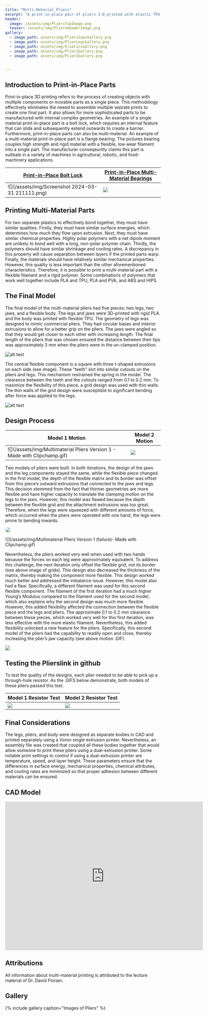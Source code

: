 ```yaml
---
title: "Multi-Material Pliers"
excerpt: "A print-in-place pair of pliers 3-D printed with elastic TPU and rigid PLA."
header:
  image: /assets/img/PliersTopImage.png
  teaser: /assets/img/PliersHeaderImage.png
gallery:
  - image_path: assets/img/PliersJawsGallery.png
  - image_path: assets/img/PlierLegsGallery.png
  - image_path: assets/img/ElsaticsGallery.png
  - image_path: assets/img/Plier1Gallery.png
  - image_path: assets/img/Plier2Gallery.png

   
---
```


## Introduction to Print-in-Place Parts

Print-in-place 3D printing refers to the process of creating objects with multiple components or movable parts as a single piece. This methodology effectively eliminates the neeed to assemble multiple seprate prints to create one final part. It also allows for more sophisticated parts to be manufactured with internal complex geometries. An example of a single material print-in-place part is a bolt lock, which requires an internal feature that can slide and subsequently extend outwards to create a barrier. Furthermore, print-in-place parts can also be multi-material. An example of a multi-material print-in-place part is a flange bearing. The pictures bearing couples high strength and rigid material with a flexible, low wear filament into a single part. The manufacturer conseqeuntly claims this part is suitbale in a variety of machines in agricultural, robotic, and food-machinery applications. 

[Print-in-Place Bolt Lock](https://www.pinterest.com/pin/359936195224395037/)|[Print-in-Place Multi-Material Bearings](https://www.igus.com/info/bolt-flange-bearings)
--|--
![](/assets/img/Screenshot 2024-03-31 211111.png)|![](/assets/img/MMFlangeBearing.png)

## Printing Multi-Material Parts

For two separate plastics to effectively bond together, they must have similar qualities. Firstly, they must have similar surface energies, which determines how much they flow upon extrusion. Next, they must have similar chemical properties. Highly polar polymers with a net dipole moment are unlikely to bond well with a long, non-polar polymer chain. Thirdly, the polymers should have similar shrinkage and cooling rates. A discrepancy in this property will cause separation between layers if the printed parts warp. Finally, the materials should have relatively similar mechanical properties. However, this quality is less important than the other aforementioned characteristics. Therefore, it is possible to print a multi-material part with a flexible filament and a rigid polymer. Some combinations of polymers that work well together include PLA and TPU, PLA and PVA, and ABS and HIPS. 

## The Final Model

The final model of the multi-material pliers had five pieces: two legs, two jaws, and a flexible body. The legs and jaws were 3D-printed with rigid PLA and the body was printed with flexible TPU. The geometry of legs was designed to mimic commercial pliers. They had circular bases and interior extrusions to allow for a better grip on the pliers. The jaws were angled so that they would get closer to each other with increasing length. The final length of the pliers that was chosen ensured the distance between their tips was approximately 3 mm when the pliers were in the un-clamped position.  

![alt text](/assets/img/PliersImage.png)

The central flexible component is a square with three t-shaped extrusions on each side (see image). These “teeth” slot into similar cutouts on the pliers and legs. This mechanism restrained the spring in the model. The clearance between the teeth and the cutouts ranged from 0.1 to 0.2 mm. To maximize the flexibility of this piece, a grid design was used with thin walls. The thin walls of the grid design were susceptible to significant bending after force was applied to the legs.

![alt text](/assets/img/ElasticPieces.png)

## Design Process

Model 1 Motion|Model 2 Motion
--|--
![](/assets/img/Multimaterial Pliers Version 1 - Made with Clipchamp.gif)|![](/assets/img/UpdatedPliers2Motion.gif)

Two models of pliers were built. In both iterations, the design of the jaws and the leg components stayed the same, while the flexible piece changed. In the first model, the depth of the flexible matrix and its border was offset from this piece’s outward extrusions that connected to the jaws and legs. This decision stemmed from the fact that thinner geometries are more flexible and have higher capacity to translate the clamping motion on the legs to the jaws. However, this model was flawed because the depth between the flexible grid and the attachment extrusions was too great. Therefore, when the legs were squeezed with different amounts of force, which occurred when the pliers were operated with one hand, the legs were prone to bending inwards. 

<img src="/assets/img/Multimaterial Pliers Version 1 (failure)- Made with Clipchamp.gif" style="border-radius: 20px; display:flex; margin:auto;">

![](/assets/img/Multimaterial Pliers Version 1 (failure)- Made with Clipchamp.gif)

Nevertheless, the pliers worked very well when used with two hands because the forces on each leg were approximately equivalent. To address this challenge, the next iteration only offset the flexible grid, not its border (see above image of grids). This design also decreased the thickness of the matrix, thereby making the component more flexible. This design worked much better and addressed the imbalance issue. However, this model also had a flaw. Specifically, a different filament was used for this second flexible component. The filament of the first iteration had a much higher Young’s Modulus compared to the filament used for the second model, which also explains why the second design was much more flexible. However, this added flexibility affected the connection between the flexible piece and the legs and pliers. The approximate 0.1 to 0.2 mm clearance between these pieces, which worked very well for this first iteration, was less effective with the more elastic filament. Nevertheless, this added flexibility unlocked a new feature for the pliers. Specifically, this second model of the pliers had the capability to readily open and close, thereby increasing the plier’s jaw capacity (see above motion .GIF). 

![](/assets/img/Plier2Failure.jpg)

## Testing the Plierslink in github


To test the quality of the designs, each plier needed to be able to pick up a through-hole resistor. As the .GIFS below demonstrate, both models of these pliers passed this test.

Model 1 Resistor Test|Model 2 Resistor Test
--|--
![](/assets/img/UpdatedPliers1Resistor.gif)|![](/assets/img/UpdatedPliers2Resistor.gif)

## Final Considerations

The legs, pliers, and body were designed as separate bodies in CAD and printed separately using a Voron single extrusion printer. Nevertheless, an assembly file was created that coupled all these bodies together that would allow someone to print these pliers using a dual-extrusion printer. Some notable print settings to control if using a dual-extrusion printer are temperature, speed, and layer height. These parameters ensure that the differences in surface energy, mechanical properties, chemical attributes, and cooling rates are minimized so that proper adhesion between different materials can be ensured.

## CAD Model

<iframe src="https://vanderbilt643.autodesk360.com/shares/public/SH512d4QTec90decfa6e76906e8ae02228d5?mode=embed" width="640" height="480" allowfullscreen="true" webkitallowfullscreen="true" mozallowfullscreen="true"  frameborder="0"></iframe>

## Attributions

All information about multi-material printing is attributed to the lecture material of Dr. David Florian. 

## Gallery

{% include gallery caption="Images of Pliers" %}


